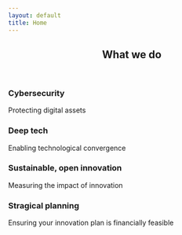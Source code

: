```yaml
---
layout: default
title: Home
---
```


<section class="box special" id="learn-more">
	<header class="major">
		<h2>What we do</h2>
		<!--<p>Blandit varius ut praesent nascetur eu penatibus nisi risus faucibus nunc ornare<br />
		adipiscing nunc adipiscing. Condimentum turpis massa.</p>-->
	</header>
	<!--<span class="image featured"><img src="images/pic01.jpg" alt="" /></span>-->
</section>

<section class="box special features">
	<div class="features-row">
		<section>
			<span class="icon major fa-bolt accent2"></span>
			<h3>Cybersecurity</h3>
			<p>Protecting digital assets</p>
		</section>
		<section>
			<span class="icon major fa-area-chart accent3"></span>
			<h3>Deep tech</h3>
			<p>Enabling technological convergence</p>
		</section>
	</div>
	<div class="features-row">
		<section>
			<span class="icon major fa-cloud accent4"></span>
			<h3>Sustainable, open innovation</h3>
			<p>Measuring the impact of innovation</p>
		</section>
		<section>
			<span class="icon major fa-lock accent5"></span>
			<h3>Stragical planning</h3>
			<p>Ensuring your innovation plan is financially feasible</p>
		</section>
	</div>
</section>

<!--<div class="row">
	<div class="6u 12u(narrower)">

		<section class="box special">
			<span class="image featured"><img src="images/pic02.jpg" alt="" /></span>
			<h3>Sed lorem adipiscing</h3>
			<p>Integer volutpat ante et accumsan commophasellus sed aliquam feugiat lorem aliquet ut enim rutrum phasellus iaculis accumsan dolore magna aliquam veroeros.</p>
			<ul class="actions">
				<li><a href="#" class="button alt">Learn More</a></li>
			</ul>
		</section>

	</div>
	<div class="6u 12u(narrower)">

		<section class="box special">
			<span class="image featured"><img src="images/pic03.jpg" alt="" /></span>
			<h3>Accumsan integer</h3>
			<p>Integer volutpat ante et accumsan commophasellus sed aliquam feugiat lorem aliquet ut enim rutrum phasellus iaculis accumsan dolore magna aliquam veroeros.</p>
			<ul class="actions">
				<li><a href="#" class="button alt">Learn More</a></li>
			</ul>
		</section>

	</div>
</div>-->
